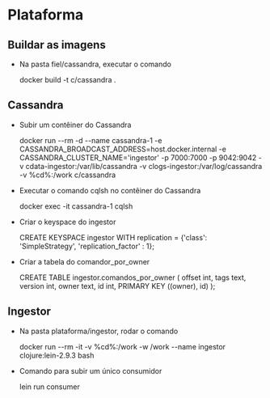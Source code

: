 # Plataforma

## Buildar as imagens

- Na pasta fiel/cassandra, executar o comando

  docker build -t c/cassandra .

## Cassandra

- Subir um contêiner do Cassandra

  docker run --rm -d
    --name cassandra-1
    -e CASSANDRA_BROADCAST_ADDRESS=host.docker.internal
    -e CASSANDRA_CLUSTER_NAME='ingestor'
    -p 7000:7000
    -p 9042:9042
    -v cdata-ingestor:/var/lib/cassandra
    -v clogs-ingestor:/var/log/cassandra
    -v %cd%:/work
    c/cassandra

- Executar o comando cqlsh no contêiner do Cassandra

  docker exec -it cassandra-1 cqlsh

- Criar o keyspace do ingestor

  CREATE KEYSPACE ingestor
    WITH replication = {'class': 'SimpleStrategy', 'replication_factor' : 1};

- Criar a tabela do comandor_por_owner

  CREATE TABLE ingestor.comandos_por_owner (
    offset int,
    tags text,
    version int,
    owner text,
    id int,
    PRIMARY KEY ((owner), id)
  );

## Ingestor

- Na pasta plataforma/ingestor, rodar o comando

  docker run --rm -it -v %cd%:/work -w /work --name ingestor clojure:lein-2.9.3 bash

- Comando para subir um único consumidor

  lein run consumer